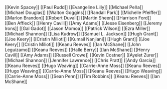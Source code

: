 [[Kevin Spacey]]
[[Paul Rudd]]
[[Evangeline Lilly]]
[[Michael Peña]]
[[Michael Douglas]]
[[Walton Goggins]]
[[Randall Park]]
[[Michelle Pfeiffer]]
[[Marlon Brandon]]
[[Robert Duvall]]
[[Martin Sheen]]
[[Harrison Ford]]
[[Ben Affleck]]
[[Henry Cavill]]
[[Amy Adams]]
[[Jesse Eisenberg]]
[[Jeremy Irons]]
[[Gal Gadot]]
[[Jason Momoa]]
[[Patrick Wilson]]
[[Ezra Miller]]
[[Michael Shannon]]
[[Lisa Kudrow]]
[[Samuel L. Jackson]]
[[Hugh Grant]]
[[Joe Keery]]
[[Cristin Milioti]]
[[Kumail Nanjiani]]
[[Hugh Grant]]
[[Joe Keery]]
[[Cristin Milioti]]
[[Keanu Reeves]]
[[Ian McShane]]
[[John Leguizamo]]
[[Keanu Reeves]]
[[Halle Berry]]
[[Ian McShane]]
[[Henry Cavill]]
[[Amy Adams]]
[[Russell Crowe]]
[[Kevin Costner]]
[[Ayelet Zurer]]
[[Michael Shannon]]
[[Jennifer Lawrence]]
[[Chris Pratt]]
[[Andy Garcia]]
[[Keanu Reeves]]
[[Hugo Weaving]]
[[Carrie-Anne Moss]]
[[Keanu Reeves]]
[[Hugo Weaving]]
[[Carrie-Anne Moss]]
[[Keanu Reeves]]
[[Hugo Weaving]]
[[Carrie-Anne Moss]]
[[Sean Penn]]
[[Tim Robbins]]
[[Keanu Reeves]]
[[Ian McShane]]
